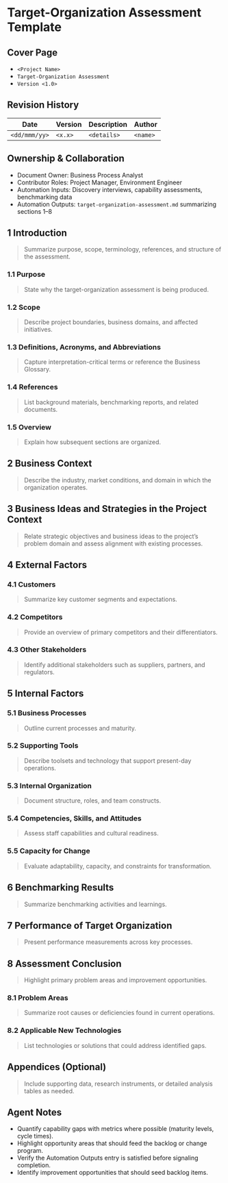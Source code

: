 # Target-Organization Assessment Template

## Cover Page

- `<Project Name>`
- `Target-Organization Assessment`
- `Version <1.0>`


## Revision History

| Date | Version | Description | Author |
| --- | --- | --- | --- |
| `<dd/mmm/yy>` | `<x.x>` | `<details>` | `<name>` |

## Ownership & Collaboration

- Document Owner: Business Process Analyst
- Contributor Roles: Project Manager, Environment Engineer
- Automation Inputs: Discovery interviews, capability assessments, benchmarking data
- Automation Outputs: `target-organization-assessment.md` summarizing sections 1–8


## 1 Introduction

> Summarize purpose, scope, terminology, references, and structure of the assessment.

### 1.1 Purpose

> State why the target-organization assessment is being produced.

### 1.2 Scope

> Describe project boundaries, business domains, and affected initiatives.

### 1.3 Definitions, Acronyms, and Abbreviations

> Capture interpretation-critical terms or reference the Business Glossary.

### 1.4 References

> List background materials, benchmarking reports, and related documents.

### 1.5 Overview

> Explain how subsequent sections are organized.

## 2 Business Context

> Describe the industry, market conditions, and domain in which the organization operates.

## 3 Business Ideas and Strategies in the Project Context

> Relate strategic objectives and business ideas to the project’s problem domain and assess alignment with existing processes.

## 4 External Factors

### 4.1 Customers

> Summarize key customer segments and expectations.

### 4.2 Competitors

> Provide an overview of primary competitors and their differentiators.

### 4.3 Other Stakeholders

> Identify additional stakeholders such as suppliers, partners, and regulators.

## 5 Internal Factors

### 5.1 Business Processes

> Outline current processes and maturity.

### 5.2 Supporting Tools

> Describe toolsets and technology that support present-day operations.

### 5.3 Internal Organization

> Document structure, roles, and team constructs.

### 5.4 Competencies, Skills, and Attitudes

> Assess staff capabilities and cultural readiness.

### 5.5 Capacity for Change

> Evaluate adaptability, capacity, and constraints for transformation.

## 6 Benchmarking Results

> Summarize benchmarking activities and learnings.

## 7 Performance of Target Organization

> Present performance measurements across key processes.

## 8 Assessment Conclusion

> Highlight primary problem areas and improvement opportunities.

### 8.1 Problem Areas

> Summarize root causes or deficiencies found in current operations.

### 8.2 Applicable New Technologies

> List technologies or solutions that could address identified gaps.

## Appendices (Optional)

> Include supporting data, research instruments, or detailed analysis tables as needed.

## Agent Notes

- Quantify capability gaps with metrics where possible (maturity levels, cycle times).
- Highlight opportunity areas that should feed the backlog or change program.
- Verify the Automation Outputs entry is satisfied before signaling completion.
- Identify improvement opportunities that should seed backlog items.
